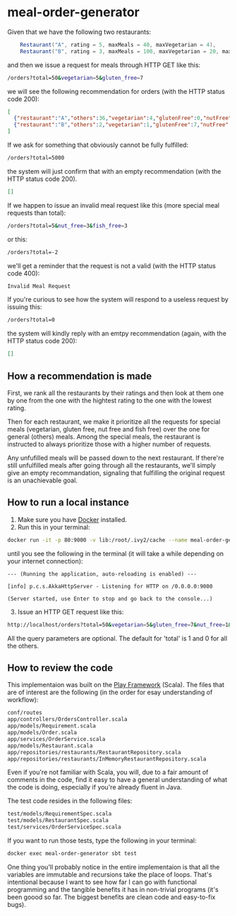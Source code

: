 # meal-order-generator

Given that we have the following two restaurants:

```Scala
    Restaurant("A", rating = 5, maxMeals = 40, maxVegetarian = 4),
    Restaurant("B", rating = 3, maxMeals = 100, maxVegetarian = 20, maxGlutenFree = 20)
```
and then we issue a request for meals through HTTP GET like this:

```bash
/orders?total=50&vegetarian=5&gluten_free=7
```
we will see the following recommendation for orders (with the HTTP status code 200):

```json
[
  {"restaurant":"A","others":36,"vegetarian":4,"glutenFree":0,"nutFree":0,"fishFree":0},
  {"restaurant":"B","others":2,"vegetarian":1,"glutenFree":7,"nutFree":0,"fishFree":0}
]
```



If we ask for something that obviously cannot be fully fulfilled:

```bash
/orders?total=5000
```
the system will just confirm that with an empty recommendation (with the HTTP status code 200).
```json
[]
```

If we happen to issue an invalid meal request like this (more special meal requests than total):

```bash
/orders?total=5&nut_free=3&fish_free=3
```
or this:

```bash
/orders?total=-2
```

we'll get a reminder that the request is not a valid (with the HTTP status code 400):

```bash
Invalid Meal Request
```

If you're curious to see how the system will respond to a useless request by issuing this:
```bash
/orders?total=0
```
the system will kindly reply with an emtpy recommendation (again, with the HTTP status code 200):
```json
[]
```

## How a recommendation is made

First, we rank all the restaurants by their ratings and then look at them one by one from the one with the hightest rating
to the one with the lowest rating. 

Then for each restaurant, we make it prioritize all the requests for special meals (vegetarian, gluten free, nut free and fish free) over
the one for general (others) meals. Among the special meals, the restaurant is instructed to always prioritize those with a higher number of
requests. 

Any unfufilled meals will be passed down to the next restaurant. If there're still unfulfilled meals after going through
all the restaurants, we'll simply give an empty recommandation, signaling that fulfilling the original request is an 
unachievable goal. 

## How to run a local instance
1. Make sure you have [Docker](https://www.docker.com/community-edition#/download) installed.
2. Run this in your terminal:
```bash
docker run -it -p 80:9000 -v lib:/root/.ivy2/cache --name meal-order-generator --rm iluvzhouying/meal-order-generator
```
  until you see the following in the terminal (it will take a while depending on your internet connection):
```
--- (Running the application, auto-reloading is enabled) ---

[info] p.c.s.AkkaHttpServer - Listening for HTTP on /0.0.0.0:9000

(Server started, use Enter to stop and go back to the console...)

```
3. Issue an HTTP GET request like this:
```bash
http://localhost/orders?total=50&vegetarian=5&gluten_free=7&nut_free=1&fish_free=23
```
All the query parameters are optional. The default for 'total' is 1 and 0 for all the others.

## How to review the code
This implementaion was built on the [Play Framework](https://www.playframework.com/) (Scala). The files that are of interest are the following (in the order for esay understanding of workflow): 
```bash
conf/routes
app/controllers/OrdersController.scala
app/models/Requirement.scala
app/models/Order.scala
app/services/OrderService.scala
app/models/Restaurant.scala
app/repositories/restaurants/RestaurantRepository.scala
app/repositories/restaurants/InMemoryRestaurantRepository.scala
```
Even if you're not familiar with Scala, you will, due to a fair amount of comments in the code, find it easy to have a general understanding of what the code is doing, especially 
if you're already fluent in Java.

The test code resides in the following files:
```bash
test/models/RequirementSpec.scala
test/models/RestaurantSpec.scala
test/services/OrderServiceSpec.scala
```
If you want to run those tests, type the following in your terminal:
```bash
docker exec meal-order-generator sbt test
```

One thing you'll probably notice in the entire implementaion is that all the variables are immutable and recursions take the place of loops. 
That's intentional because I want to see how far I can go with functional programming and the tangible benefits it has in
non-trivial programs (it's been goood so far. The biggest benefits are clean code and easy-to-fix bugs).






